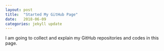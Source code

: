 ```yaml
---
layout: post
title:  "Started My GitHub Page"
date:   2018-06-09
categories: jekyll update
---
```


I am going to collect and explain my GitHub repositories and codes in this page.
